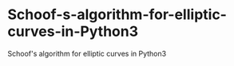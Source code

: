# Schoof-s-algorithm-for-elliptic-curves-in-Python3
Schoof's algorithm for elliptic curves in Python3
